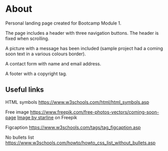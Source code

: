 # About

Personal landing page created for Bootcamp Module 1.

The page includes a header with three navigation buttons. The header is fixed when scrolling.

A picture with a message has been included (sample project had a coming soon text in a various colours border).

A contact form with name and email address.

A footer with a copyright tag.


## Useful links

HTML symbols https://www.w3schools.com/html/html_symbols.asp

Free image https://www.freepik.com/free-photos-vectors/coming-soon-page
<a href="https://www.freepik.com/free-vector/coming-soon-construction-hanging-text-background_24075671.htm#query=coming%20soon%20page&position=24&from_view=keyword&track=ais&uuid=22cb7b9d-a5a4-4abc-9a3d-f83dd73c2e8e">Image by starline</a> on Freepik

Figcaption https://www.w3schools.com/tags/tag_figcaption.asp

 No bullets list https://www.w3schools.com/howto/howto_css_list_without_bullets.asp